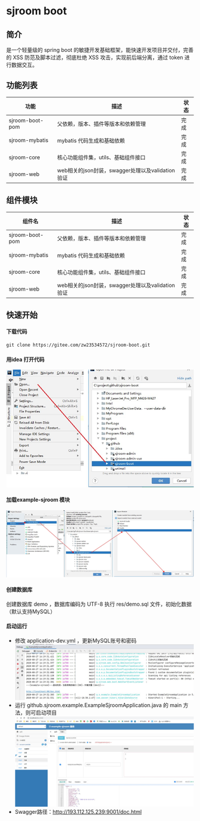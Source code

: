 # sjroom boot
## 简介
 是一个轻量级的 spring boot 的敏捷开发基础框架，能快速开发项目并交付，完善的 XSS 防范及脚本过滤，彻底杜绝 XSS 攻击，实现前后端分离，通过 token 进行数据交互。

##  功能列表
| 功能                   | 描述                                | 状态    |
| ------------------------ | ----------------------------------- | ------- |
| sjroom-boot-pom     | 父依赖，版本、插件等版本和依赖管理  | 完成    |
| sjroom-mybatis    | mybatis 代码生成和基础依赖          | 完成    |
| sjroom-core       | 核心功能组件集，utils、基础组件接口 | 完成 |
| sjroom-web | web相关的json封装，swagger处理以及validation验证               | 完成 |

## 组件模块
| 组件名                   | 描述                                | 状态    |
| ------------------------ | ----------------------------------- | ------- |
| sjroom-boot-pom     | 父依赖，版本、插件等版本和依赖管理  | 完成    |
| sjroom-mybatis    | mybatis 代码生成和基础依赖          | 完成    |
| sjroom-core       | 核心功能组件集，utils、基础组件接口 | 完成 |
| sjroom-web | web相关的json封装，swagger处理以及validation验证               | 完成 |

## 快速开始
#### 下载代码
```xml
git clone https://gitee.com/zw23534572/sjroom-boot.git
```
#### 用idea 打开代码
![Image text](./res/1.jpg)

#### 加载example-sjroom 模块
![Image text](./res/2.jpg)

#### 创建数据库
创建数据库 demo ，数据库编码为 UTF-8
执行 res/demo.sql 文件，初始化数据（默认支持MySQL）

#### 启动运行
- 修改 application-dev.yml ，更新MySQL账号和密码
![Image text](./res/3.jpg)
- 运行 github.sjroom.example.ExampleSjroomApplication.java 的 main 方法，则可启动项目
![Image text](./res/4.jpg)
- Swagger路径：http://193.112.125.239:9001/doc.html
